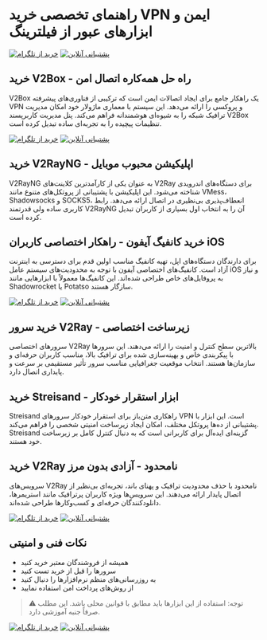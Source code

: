 # راهنمای تخصصی خرید VPN ایمن و ابزارهای عبور از فیلترینگ

[![خرید از تلگرام](https://img.shields.io/badge/Telegram-خرید%20از%20تلگرام-blue?style=for-the-badge&logo=telegram)](https://t.me/vpngram_admin)
[![پشتیبانی آنلاین](https://img.shields.io/badge/Chat-خرید%20از%20چت%20سایت-green?style=for-the-badge)](http://goftino.com/c/YWA45p)

## خرید V2Box - راه حل همه‌کاره اتصال امن

V2Box یک راهکار جامع برای ایجاد اتصالات ایمن است که ترکیبی از فناوری‌های پیشرفته VPN و پروکسی را ارائه می‌دهد. این سیستم با معماری ماژولار خود امکان مدیریت ترافیک شبکه را به شیوه‌ای هوشمندانه فراهم می‌کند. پنل مدیریت کاربرپسند V2Box تنظیمات پیچیده را به تجربه‌ای ساده تبدیل کرده است.

[![خرید از تلگرام](https://img.shields.io/badge/Telegram-خرید%20V2Box-blue?style=flat-square&logo=telegram)](https://t.me/vpngram_admin)
[![پشتیبانی آنلاین](https://img.shields.io/badge/Chat-پرسش%20در%20مورد%20V2Box-green?style=flat-square)](http://goftino.com/c/YWA45p)

## خرید V2RayNG - اپلیکیشن محبوب موبایل

V2RayNG به عنوان یکی از کارآمدترین کلاینت‌های V2Ray برای دستگاه‌های اندرویدی شناخته می‌شود. این اپلیکیشن با پشتیبانی از پروتکل‌های متنوع مانند VMess، Shadowsocks و SOCKS5، انعطاف‌پذیری بی‌نظیری در اتصال ارائه می‌دهد. رابط کاربری ساده ولی قدرتمند V2RayNG آن را به انتخاب اول بسیاری از کاربران تبدیل کرده است.

## خرید کانفیگ آیفون - راهکار اختصاصی کاربران iOS

برای دارندگان دستگاه‌های اپل، تهیه کانفیگ مناسب اولین قدم برای دسترسی به اینترنت آزاد است. کانفیگ‌های اختصاصی آیفون با توجه به محدودیت‌های سیستم عامل iOS و نیاز به پروفایل‌های خاص طراحی شده‌اند. این کانفیگ‌ها معمولاً با ابزارهایی مانند Shadowrocket یا Potatso سازگار هستند.

[![خرید از تلگرام](https://img.shields.io/badge/Telegram-دریافت%20کانفیگ%20آیفون-blue?style=flat-square&logo=telegram)](https://t.me/vpngram_admin)
[![پشتیبانی آنلاین](https://img.shields.io/badge/Chat-مشاوره%20کانفیگ%20iOS-green?style=flat-square)](http://goftino.com/c/YWA45p)

## خرید سرور V2Ray - زیرساخت اختصاصی

سرورهای اختصاصی V2Ray بالاترین سطح کنترل و امنیت را ارائه می‌دهند. این سرورها با پیکربندی خاص و بهینه‌سازی شده برای ترافیک بالا، مناسب کاربران حرفه‌ای و سازمان‌ها هستند. انتخاب موقعیت جغرافیایی مناسب سرور تأثیر مستقیمی بر سرعت و پایداری اتصال دارد.

## خرید Streisand - ابزار استقرار خودکار

Streisand راهکاری متن‌باز برای استقرار خودکار سرورهای VPN است. این ابزار با پشتیبانی از ده‌ها پروتکل مختلف، امکان ایجاد زیرساخت امنیتی شخصی را فراهم می‌کند. Streisand گزینه‌ای ایده‌آل برای کاربرانی است که به دنبال کنترل کامل بر زیرساخت خود هستند.

## خرید V2Ray نامحدود - آزادی بدون مرز

سرویس‌های V2Ray نامحدود با حذف محدودیت ترافیک و پهنای باند، تجربه‌ای بی‌نظیر از اتصال پایدار ارائه می‌دهند. این سرویس‌ها ویژه کاربران پرترافیک مانند استریمرها، دانلودکنندگان حرفه‌ای و کسب‌وکارها طراحی شده‌اند.

[![خرید از تلگرام](https://img.shields.io/badge/Telegram-خرید%20V2Ray%20نامحدود-blue?style=for-the-badge&logo=telegram)](https://t.me/vpngram_admin)
[![پشتیبانی آنلاین](https://img.shields.io/badge/Chat-مشاوره%20V2Ray%20نامحدود-green?style=for-the-badge)](http://goftino.com/c/YWA45p)

## نکات فنی و امنیتی

- همیشه از فروشندگان معتبر خرید کنید
- سرورها را قبل از خرید تست کنید
- به روزرسانی‌های منظم نرم‌افزارها را دنبال کنید
- از روش‌های پرداخت امن استفاده نمایید

> ⚠️ توجه: استفاده از این ابزارها باید مطابق با قوانین محلی باشد. این مطلب صرفاً جنبه آموزشی دارد.

[![خرید از تلگرام](https://img.shields.io/badge/Telegram-خرید%20از%20تلگرام-blue?style=for-the-badge&logo=telegram)](https://t.me/vpngram_admin)
[![پشتیبانی آنلاین](https://img.shields.io/badge/Chat-خرید%20از%20چت%20سایت-green?style=for-the-badge)](http://goftino.com/c/YWA45p)
